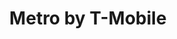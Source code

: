 ---
title: "Metro by T-Mobile"
url: /boise/metro-by-t-mobile-west-fairview-avenue/
shop: mobile phone
---